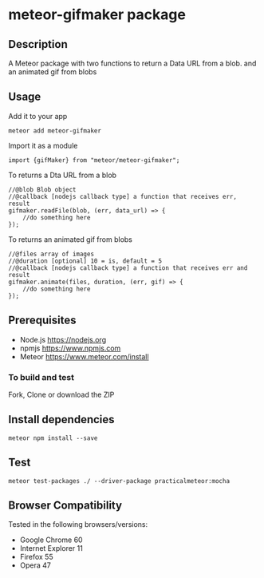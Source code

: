 # meteor-gifmaker package
## Description
A Meteor package with two functions to return a Data URL from a blob. and an animated gif from blobs
## Usage
Add it to your app
```range
meteor add meteor-gifmaker
```
Import it as a module
```range
import {gifMaker} from "meteor/meteor-gifmaker";

```
To returns a Dta URL from a blob
```range
//@blob Blob object
//@callback [nodejs callback type] a function that receives err, result
gifmaker.readFile(blob, (err, data_url) => {
    //do something here
});
```
To returns an animated gif from blobs
```range
//@files array of images
//@duration [optional] 10 = is, default = 5
//@callback [nodejs callback type] a function that receives err and result
gifmaker.animate(files, duration, (err, gif) => {
    //do something here
});
```
## Prerequisites
* Node.js https://nodejs.org
* npmjs https://www.npmjs.com
* Meteor https://www.meteor.com/install
### To build and test
Fork, Clone or download the ZIP
## Install dependencies
```range
meteor npm install --save
```
 ## Test
 ```range
 meteor test-packages ./ --driver-package practicalmeteor:mocha
```
## Browser Compatibility
Tested in the following browsers/versions:
* Google Chrome 60
* Internet Explorer 11
* Firefox 55
* Opera 47
